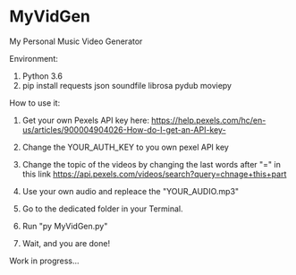 # MyVidGen
My Personal Music Video Generator


Environment:
1. Python 3.6
2. pip install requests json soundfile librosa pydub moviepy

How to use it:

1. Get your own Pexels API key here:
https://help.pexels.com/hc/en-us/articles/900004904026-How-do-I-get-an-API-key-
  
2. Change the YOUR_AUTH_KEY  to you own pexel API key

3. Change the topic of the videos by changing the last words after "=" in this link
https://api.pexels.com/videos/search?query=chnage+this+part

4. Use your own audio and repleace the "YOUR_AUDIO.mp3"

5. Go to the dedicated folder in your Terminal.

6. Run "py MyVidGen.py"

7. Wait, and you are done!

Work in progress...
